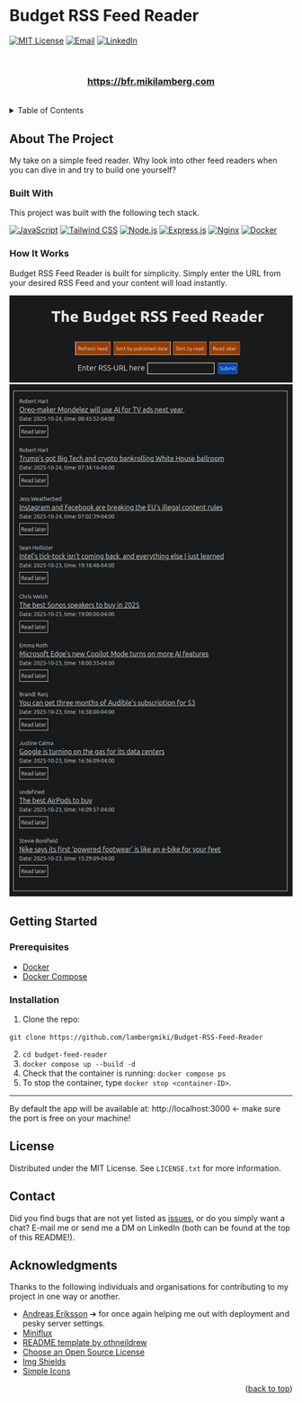 # Budget RSS Feed Reader

<a id="readme-top"></a>
[![MIT License](https://img.shields.io/badge/License-MIT-green?style=for-the-badge)](https://github.com/lambergmiki/matgeneratorn/blob/main/LICENSE.txt)
[![Email](https://img.shields.io/badge/Email-miki@mikilamberg.me-blue?style=for-the-badge&logo=gmail&logoColor=white)](mailto:miki@mikilamberg.me)
[![LinkedIn](https://img.shields.io/badge/LinkedIn-Profile-0077B5?style=for-the-badge&logo=linkedin&logoColor=white)](https://www.linkedin.com/in/lambergmiki)

<br />
<div align="center">

  <h3 align="center">    <a href="https://bfr.mikilamberg.com"><strong>https://bfr.mikilamberg.com</strong></a></h3>

</br>
</div>

<details>
  <summary>Table of Contents</summary>
  <ol>
    <li>
      <a href="#about-the-project">About The Project</a>
      <ul>
        <li><a href="#built-with">Built With</a></li>
            <li><a href="#how-it-works">How It Works</a></li>
      </ul>
    </li>
    <li>
      <a href="#getting-started">Getting Started</a>
      <ul>
        <li><a href="#prerequisites">Prerequisites</a></li>
        <li><a href="#installation">Installation</a></li>
      </ul>
    </li>
    <li><a href="#license">License</a></li>
    <li><a href="#contact">Contact</a></li>
    <li><a href="#acknowledgments">Acknowledgments</a></li>
  </ol>
</details>

## About The Project

My take on a simple feed reader. Why look into other feed readers when you can dive in and try to build one yourself?

### Built With

This project was built with the following tech stack.

[![JavaScript][JavaScript]][JavaScript-url]
[![Tailwind CSS][Tailwind CSS]][TailwindCSS-url]
[![Node.js][Node.js]][Node.js-url]
[![Express.js][Express.js]][Express-url]
[![Nginx][Nginx]][Nginx]
[![Docker][Docker]][Docker]

### How It Works

Budget RSS Feed Reader is built for simplicity. Simply enter the URL from your desired RSS Feed and your content will load instantly.

![Menu of Budget RSS Feed Reader](./images/how-to-1.png)
![Content box of Budget RSS Feed Reader](./images/how-to-2.png)

## Getting Started

### Prerequisites

- [Docker](https://www.docker.com/get-started)
- [Docker Compose](https://docs.docker.com/compose/)

### Installation

1. Clone the repo:

`git clone https://github.com/lambergmiki/Budget-RSS-Feed-Reader`

2. `cd budget-feed-reader`
3. `docker compose up --build -d`
4. Check that the container is running: `docker compose ps`
5. To stop the container, type `docker stop <container-ID>`.

---

By default the app will be available at: http://localhost:3000 <- make sure the port is free on your machine!

## License

Distributed under the MIT License. See `LICENSE.txt` for more information.

## Contact

Did you find bugs that are not yet listed as [issues](https://github.com/lambergmiki/Budget-RSS-Feed-Reader/issues), or do you simply want a chat? E-mail me or send me a DM on LinkedIn (both can be found at the top of this README!).

## Acknowledgments

Thanks to the following individuals and organisations for contributing to my project in one way or another.

- [Andreas Eriksson](https://github.com/AN-Eriksson) ➔ for once again helping me out with deployment and pesky server settings.
- [Miniflux](https://miniflux.app/)
- [README template by othneildrew](https://github.com/othneildrew)
- [Choose an Open Source License](https://choosealicense.com)
- [Img Shields](https://shields.io)
- [Simple Icons](https://github.com/simple-icons/simple-icons)

<p align="right">(<a href="#readme-top">back to top</a>)</p>

<!-- MARKDOWN LINKS & IMAGES -->
<!-- https://www.markdownguide.org/basic-syntax/#reference-style-links -->

[license-shield]: https://img.shields.io/badge/MIT-green?style=for-the-badge
[MIT License]: https://img.shields.io/badge/License-MIT-green?style=for-the-badge
[license-url]: https://github.com/lambergmiki/matgeneratorn/blob/main/LICENSE.txt
[linkedin-shield]: https://img.shields.io/badge/LinkedIn-0077B5?style=for-the-badge&logo=linkedin&logoColor=white
[linkedin-url]: https://www.linkedin.com/in/lambergmiki
[JavaScript]: https://img.shields.io/badge/JavaScript-F7DF1E?style=for-the-badge&logo=javascript&logoColor=black
[JavaScript-url]: https://developer.mozilla.org/en-US/docs/Web/JavaScript
[Node.js]: https://img.shields.io/badge/Node.js-339933?style=for-the-badge&logo=nodedotjs&logoColor=white
[Node.js-url]: https://nodejs.org/
[Express.js]: https://img.shields.io/badge/Express.js-000000?style=for-the-badge&logo=express&logoColor=white
[Express-url]: https://expressjs.com/
[Tailwind CSS]: https://img.shields.io/badge/Tailwind_CSS-38B2AC?style=for-the-badge&logo=tailwind-css&logoColor=white
[TailwindCSS-url]: https://tailwindcss.com/
[Nginx]: https://img.shields.io/badge/Nginx-009639?logo=nginx&logoColor=white&style=for-the-badge
[Docker]: https://img.shields.io/badge/docker-257bd6?style=for-the-badge&logo=docker&logoColor=white

